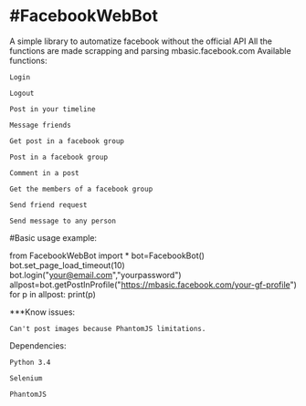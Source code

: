 #FacebookWebBot
=======================
A simple library to automatize facebook without the official API
All the functions are made scrapping and parsing mbasic.facebook.com
Available functions:

    Login

    Logout

    Post in your timeline

    Message friends

    Get post in a facebook group

    Post in a facebook group

    Comment in a post

    Get the members of a facebook group

    Send friend request

    Send message to any person
    
#Basic usage example:

from FacebookWebBot import *
bot=FacebookBot()
bot.set_page_load_timeout(10)
bot.login("your@email.com","yourpassword")
allpost=bot.getPostInProfile("https://mbasic.facebook.com/your-gf-profile")
for p in allpost:
	print(p)

***Know issues:

    Can't post images because PhantomJS limitations.

Dependencies:

    Python 3.4

    Selenium

    PhantomJS
